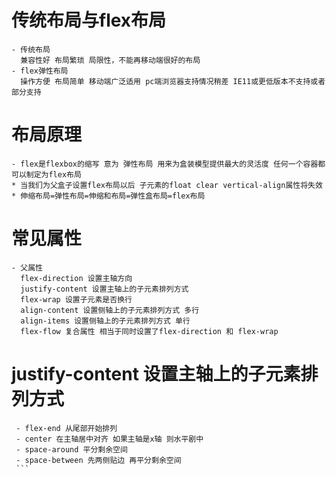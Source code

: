   # 传统布局与flex布局  
    - 传统布局
      兼容性好 布局繁琐 局限性，不能再移动端很好的布局
    - flex弹性布局
      操作方便 布局简单 移动端广泛适用 pc端浏览器支持情况稍差 IE11或更低版本不支持或者部分支持
  # 布局原理
    - flex是flexbox的缩写 意为 弹性布局 用来为盒装模型提供最大的灵活度 任何一个容器都可以制定为flex布局
    * 当我们为父盒子设置flex布局以后 子元素的float clear vertical-align属性将失效 
    * 伸缩布局=弹性布局=伸缩和布局=弹性盒布局=flex布局
  # 常见属性
    - 父属性
      flex-direction 设置主轴方向
      justify-content 设置主轴上的子元素排列方式
      flex-wrap 设置子元素是否换行
      align-content 设置侧轴上的子元素排列方式 多行
      align-items 设置侧轴上的子元素排列方式 单行
      flex-flow 复合属性 相当于同时设置了flex-direction 和 flex-wrap
  # justify-content 设置主轴上的子元素排列方式 
   ``` - flex-start 默认值从头部开始 如果主轴是x轴 则从左到右
    - flex-end 从尾部开始排列
    - center 在主轴居中对齐 如果主轴是x轴 则水平剧中
    - space-around 平分剩余空间
    - space-between 先两侧贴边 再平分剩余空间
    ```